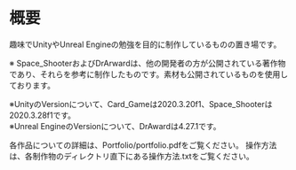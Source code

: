 # 概要
趣味でUnityやUnreal Engineの勉強を目的に制作しているものの置き場です。

※ Space_ShooterおよびDrArwardは、他の開発者の方が公開されている著作物であり、それらを参考に制作したものです。素材も公開されているものを使用しております。

※UnityのVersionについて、Card_Gameは2020.3.20f1、Space_Shooterは2020.3.28f1です。  
※Unreal EngineのVersionについて、DrAwardは4.27.1です。

各作品についての詳細は、Portfolio/portfolio.pdfをご覧ください。
操作方法は、各制作物のディレクトリ直下にある操作方法.txtをご覧ください。
